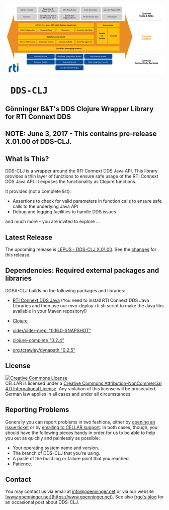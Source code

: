 # <img src="https://github.com/dg1sbg/dds-clj/raw/master/doc/serveimage.jpg"/>  <pre>  DDS-CLJ  </pre>

<p><h2><b>Gönninger B&T's DDS Clojure Wrapper Library for RTI Connext DDS</b></h2>

## NOTE:  June 3, 2017 - This contains pre-release X.01.00 of DDS-CLJ.

## What Is This?
DDS-CLJ is a wrapper around the RTI Connext DDS Java API. This library provides a thin layer of functions to ensure safe usage of the RTI Connext DDS Java API. It exposes the functionality as Clojure functions.

It provides (not a complete list):

* Assertions to check for valid parameters in function calls to ensure safe calls to the underlying Java API
* Debug and logging facilities to handle DDS issues

and much more - you are invited to explore ...

## Latest Release
The upcoming release is [LEPUS - DDS-CLJ X.01.00](https://github.com/dg1sbg/dds-clj/releases/tag/A.01.00). See the [changes](https://github.com/dg1sbg/dds-clj/milestone/1) for this release.

## Dependencies: Required external packages and libraries
DDSA-CLJ builds on the following packages and libraries:

* [RTI Connext DDS Java](https://community.rti.com/documentation)
(You need to install RTI Connext DDS Java Libraries and then use our mvn-deploy-rti.sh script to make the Java libs available in your Maven repository!)

* [Clojure](https://clojure.org)

* [cider/cider-nrepl "0.16.0-SNAPSHOT"](https://github.com/clojure-emacs/cider-nrepl)
* [clojure-complete "0.2.4"](https://clojars.org/clojure-complete)
* [org.tcrawley/dynapath "0.2.5"](https://clojars.org/org.tcrawley/dynapath)

## License
<a rel="license" href="http://creativecommons.org/licenses/by-nc/4.0/"><img alt="Creative Commons License" style="border-width:0" src="https://i.creativecommons.org/l/by-nc/4.0/88x31.png" /></a><br />CELLAR is licensed under a <a rel="license" href="http://creativecommons.org/licenses/by-nc/4.0/">Creative Commons Attribution-NonCommercial 4.0 International License</a>. Any violation of this license will be prosecuted. German law applies in all cases and under all circumstances.

## Reporting Problems
Generally you can report problems in two fashions, either by [opening an issue ticket](https://github.com/dg1sbg/cellar/issues/new) or by [emailing to CELLAR support](mailto:cellar-support@goenninger.net). In both cases, though, you should have the following pieces handy in order for us to be able to help you out as quickly and painlessly as possible:

* Your operating system name and version.
* The branch of DDS-CLJ that you're using.
* A paste of the build log or failure point that you reached.
* Patience.

## Contact
You may contact us via email at [info@goenninger.net](mailto:info@goenninger.net) or via our website [www.goenninger.net](https://www.goenninger.net). See also [frgo's blog](http://ham-and-eggs-from-frgo.blogspot.de) for an occasional post about DDS-CLJ.
